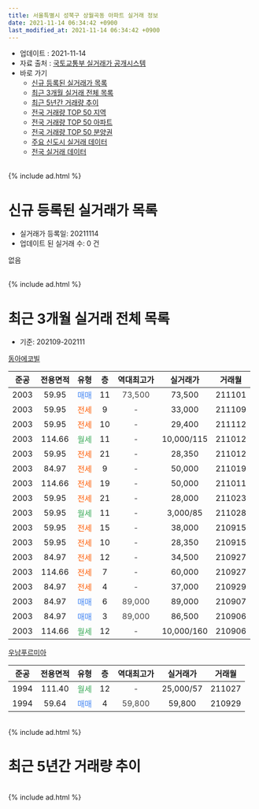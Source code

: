 ```yaml
---
title: 서울특별시 성북구 상월곡동 아파트 실거래 정보
date: 2021-11-14 06:34:42 +0900
last_modified_at: 2021-11-14 06:34:42 +0900
---
```


* 업데이트 : 2021-11-14
* 자료 출처 : [국토교통부 실거래가 공개시스템](http://rt.molit.go.kr)
* 바로 가기
    * [신규 등록된 실거래가 목록](#신규-등록된-실거래가-목록)
    * [최근 3개월 실거래 전체 목록](#최근-3개월-실거래-전체-목록)
    * [최근 5년간 거래량 추이](#최근-5년간-거래량-추이)
    * [전국 거래량 TOP 50 지역](https://inasie.github.io/apt-trade-info/최근-3개월-전국에서-가장-거래가-많이-발생한-지역)
    * [전국 거래량 TOP 50 아파트](https://inasie.github.io/apt-trade-info/최근-3개월-전국에서-가장-거래가-많이-발생한-아파트)
    * [전국 거래량 TOP 50 분양권](https://inasie.github.io/apt-trade-info/최근-3개월-전국에서-가장-거래가-많이-발생한-분양권)
    * [주요 신도시 실거래 데이터](https://inasie.github.io/apt-trade-info/주요-신도시)
    * [전국 실거래 데이터](https://inasie.github.io/apt-trade-info/전국)
<br>
{% include ad.html %}
<br>

# 신규 등록된 실거래가 목록
* 실거래가 등록일: 20211114
* 업데이트 된 실거래 수: 0 건

없음

<br>
{% include ad.html %}
<br>

# 최근 3개월 실거래 전체 목록
* 기준: 202109-202111


[동아에코빌](https://search.naver.com/search.naver?query=%EC%84%9C%EC%9A%B8%ED%8A%B9%EB%B3%84%EC%8B%9C+%EC%84%B1%EB%B6%81%EA%B5%AC+%EC%83%81%EC%9B%94%EA%B3%A1%EB%8F%99+%EB%8F%99%EC%95%84%EC%97%90%EC%BD%94%EB%B9%8C)

|준공|전용면적|유형|층|역대최고가|실거래가|거래월|
|:---:|:---:|:---:|:---:|:---:|:---:|:---:|
|2003|59.95|<span style="color:#4285f3">매매</span>|11|<span style="color:#444444">73,500</span>|73,500|211101|
|2003|59.95|<span style="color:#ff5a00">전세</span>|9|<span style="color:#444444">-</span>|33,000|211109|
|2003|59.95|<span style="color:#ff5a00">전세</span>|10|<span style="color:#444444">-</span>|29,400|211112|
|2003|114.66|<span style="color:#34a853">월세</span>|11|<span style="color:#444444">-</span>|10,000/115|211012|
|2003|59.95|<span style="color:#ff5a00">전세</span>|21|<span style="color:#444444">-</span>|28,350|211012|
|2003|84.97|<span style="color:#ff5a00">전세</span>|9|<span style="color:#444444">-</span>|50,000|211019|
|2003|114.66|<span style="color:#ff5a00">전세</span>|19|<span style="color:#444444">-</span>|50,000|211011|
|2003|59.95|<span style="color:#ff5a00">전세</span>|21|<span style="color:#444444">-</span>|28,000|211023|
|2003|59.95|<span style="color:#34a853">월세</span>|11|<span style="color:#444444">-</span>|3,000/85|211028|
|2003|59.95|<span style="color:#ff5a00">전세</span>|15|<span style="color:#444444">-</span>|38,000|210915|
|2003|59.95|<span style="color:#ff5a00">전세</span>|10|<span style="color:#444444">-</span>|28,350|210915|
|2003|84.97|<span style="color:#ff5a00">전세</span>|12|<span style="color:#444444">-</span>|34,500|210927|
|2003|114.66|<span style="color:#ff5a00">전세</span>|7|<span style="color:#444444">-</span>|60,000|210927|
|2003|84.97|<span style="color:#ff5a00">전세</span>|4|<span style="color:#444444">-</span>|37,000|210929|
|2003|84.97|<span style="color:#4285f3">매매</span>|6|<span style="color:#444444">89,000</span>|89,000|210907|
|2003|84.97|<span style="color:#4285f3">매매</span>|3|<span style="color:#444444">89,000</span>|86,500|210906|
|2003|114.66|<span style="color:#34a853">월세</span>|12|<span style="color:#444444">-</span>|10,000/160|210906|

[우남푸르미아](https://search.naver.com/search.naver?query=%EC%84%9C%EC%9A%B8%ED%8A%B9%EB%B3%84%EC%8B%9C+%EC%84%B1%EB%B6%81%EA%B5%AC+%EC%83%81%EC%9B%94%EA%B3%A1%EB%8F%99+%EC%9A%B0%EB%82%A8%ED%91%B8%EB%A5%B4%EB%AF%B8%EC%95%84)

|준공|전용면적|유형|층|역대최고가|실거래가|거래월|
|:---:|:---:|:---:|:---:|:---:|:---:|:---:|
|1994|111.40|<span style="color:#34a853">월세</span>|12|<span style="color:#444444">-</span>|25,000/57|211027|
|1994|59.64|<span style="color:#4285f3">매매</span>|4|<span style="color:#444444">59,800</span>|59,800|210929|


<br>
{% include ad.html %}
<br>

# 최근 5년간 거래량 추이


<div style="width:100%;">
    <canvas id="deal_progress" height="200"></canvas>
</div>

<script>
new Chart(document.getElementById("deal_progress"), {
    type: 'line',
    data: {
        labels: ['201611','201612','201701','201702','201703','201704','201705','201706','201707','201708','201709','201710','201711','201712','201801','201802','201803','201804','201805','201806','201807','201808','201809','201810','201811','201812','201901','201902','201903','201904','201905','201906','201907','201908','201909','201910','201911','201912','202001','202002','202003','202004','202005','202006','202007','202008','202009','202010','202011','202012','202101','202102','202103','202104','202105','202106','202107','202108','202109','202110','202111'],
        datasets: [{
            label: '매매',
            pointRadius: 1,
            data: [12, 12, 4, 7, 13, 10, 13, 16, 19, 18, 10, 5, 5, 12, 12, 20, 22, 5, 6, 11, 10, 8, 15, 7, 2, 2, 1, 4, 3, 1, 0, 8, 5, 3, 8, 11, 16, 25, 17, 13, 3, 0, 9, 21, 18, 6, 4, 4, 2, 3, 11, 5, 8, 6, 10, 5, 5, 2, 3, 0, 1],
            borderColor: "rgba(255, 201, 14, 1)",
            backgroundColor: "rgba(255, 201, 14, 0.5)",
            fill: false,
            lineTension: 0
        },{
            label: '전월세',
            pointRadius: 1,
            data: [13, 8, 8, 11, 16, 15, 15, 8, 16, 13, 8, 10, 12, 13, 9, 6, 12, 13, 13, 5, 12, 11, 12, 9, 12, 5, 5, 7, 2, 14, 11, 12, 12, 10, 9, 6, 11, 11, 9, 10, 7, 2, 4, 9, 11, 8, 8, 10, 8, 6, 7, 3, 5, 8, 13, 27, 10, 15, 6, 7, 2],
            borderColor: "rgba(0, 141, 185, 1)",
            backgroundColor: "rgba(0, 141, 185, 0.5)",
            fill: false,
            lineTension: 0
        }
        ]
    },
    options: {
        responsive: true,
        title: {
            display: false
        },
        tooltips: {
            mode: 'index',
            intersect: false
        },
        hover: {
            mode: 'nearest',
            intersect: true
        },
        scales: {
            xAxes: [{
                display: true,
                scaleLabel: {
                    display: true,
                    labelString: '년/월'
                }
            }],
            yAxes: [{
                display: true,
                ticks: {
                    suggestedMin: 0,
                },
                scaleLabel: {
                    display: true,
                    labelString: '실거래 수'
                }
            }]
        }
    }
});

</script>


<br>
{% include ad.html %}
<br>

